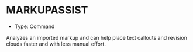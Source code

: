 # MARKUPASSIST

- Type: Command

Analyzes an imported markup and can help place text callouts and revision clouds faster and with less manual effort.
